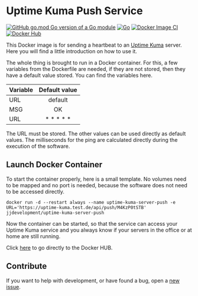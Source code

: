 # Uptime Kuma Push Service

[![GitHub go.mod Go version of a Go module](https://img.shields.io/github/go-mod/go-version/jjideenschmiede/uptime-kuma-push-service.svg)](https://golang.org/) [![Go](https://github.com/jjideenschmiede/uptime-kuma-push-service/actions/workflows/go.yml/badge.svg)](https://github.com/jjideenschmiede/uptime-kuma-server-push/actions/workflows/go.yml) [![Docker Image CI](https://github.com/jjideenschmiede/uptime-kuma-push-service/actions/workflows/docker-image.yml/badge.svg)](https://github.com/jjideenschmiede/uptime-kuma-server-push/actions/workflows/docker-image.yml) [![Docker Hub](https://img.shields.io/docker/pulls/jjdevelopment/uptime-kuma-server-push.svg)](https://hub.docker.com/r/jjdevelopment/uptime-kuma-push-service)

This Docker image is for sending a heartbeat to an [Uptime Kuma](https://github.com/louislam/uptime-kuma) server. Here you will find a little introduction on how to use it.

The whole thing is brought to run in a Docker container. For this, a few variables from the Dockerfile are needed, if they are not stored, then they have a default value stored. You can find the variables here.

| Variable | Default value |
|----------|:-------------:|
| URL      | default       |
| MSG      | OK            |
| URL      | * * * * *     |

The URL must be stored. The other values can be used directly as default values. The milliseconds for the ping are calculated directly during the execution of the software.

## Launch Docker Container

To start the container properly, here is a small template. No volumes need to be mapped and no port is needed, because the software does not need to be accessed directly.

```console
docker run -d --restart always --name uptime-kuma-server-push -e URL='https://uptime-kuma.test.de/api/push/M4KzP0tSTB' jjdevelopment/uptime-kuma-server-push
```

Now the container can be started, so that the service can access your Uptime Kuma service and you always know if your servers in the office or at home are still running.

Click [here](https://hub.docker.com/r/jjdevelopment/uptime-kuma-push-service) to go directly to the Docker HUB.

## Contribute

If you want to help with development, or have found a bug, open a [new issue](https://github.com/jjideenschmiede/uptime-kuma-push-service/issues).